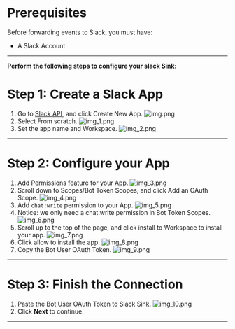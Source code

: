 #  
# Prerequisites

Before forwarding events to Slack, you must have:

- A Slack Account

---

**Perform the following steps to configure your slack Sink:**

# Step 1: Create a Slack App
1. Go to [Slack API](https://api.slack.com/apps), and click Create New App.
![img.png](images/img.png)
2. Select From scratch.
![img_1.png](images/img_1.png)
3. Set the app name and Workspace.
![img_2.png](images/img_2.png)


---

# Step 2: Configure your App
1. Add Permissions feature for your App.
![img_3.png](images/img_3.png)
2. Scroll down to Scopes/Bot Token Scopes, and click Add an OAuth Scope.
![img_4.png](images/img_4.png)
3. Add `chat:write` permission to your App.
![img_5.png](images/img_5.png)
4. Notice: we only need a chat:write permission in Bot Token Scopes.
![img_6.png](images/img_6.png)
5. Scroll up to the top of the page, and click install to Workspace to install your app.
![img_7.png](images/img_7.png)
6. Click allow to install the app.
![img_8.png](images/img_8.png)
7. Copy the Bot User OAuth Token.
 ![img_9.png](images/img_9.png)

---

# Step 3: Finish the Connection
1. Paste the Bot User OAuth Token to Slack Sink.
![img_10.png](images/img_10.png)
2. Click **Next** to continue.

---